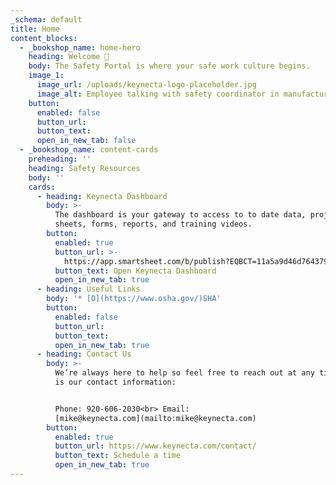 ```yaml
---
_schema: default
title: Home
content_blocks:
  - _bookshop_name: home-hero
    heading: Welcome 👋
    body: The Safety Portal is where your safe work culture begins.
    image_1:
      image_url: /uploads/keynecta-logo-placeholder.jpg
      image_alt: Employee talking with safety coordinator in manufacturing plant
    button:
      enabled: false
      button_url:
      button_text:
      open_in_new_tab: false
  - _bookshop_name: content-cards
    preheading: ''
    heading: Safety Resources
    body: ''
    cards:
      - heading: Keynecta Dashboard
        body: >-
          The dashboard is your gateway to access to to date data, project
          sheets, forms, reports, and training videos.
        button:
          enabled: true
          button_url: >-
            https://app.smartsheet.com/b/publish?EQBCT=11a5a9d46d764379baa18507dec1b533
          button_text: Open Keynecta Dashboard
          open_in_new_tab: true
      - heading: Useful Links
        body: '* [O](https://www.osha.gov/)SHA'
        button:
          enabled: false
          button_url:
          button_text:
          open_in_new_tab: true
      - heading: Contact Us
        body: >-
          We’re always here to help so feel free to reach out at any time. Here
          is our contact information:


          Phone: 920-606-2030<br> Email:
          [mike@keynecta.com](mailto:mike@keynecta.com)
        button:
          enabled: true
          button_url: https://www.keynecta.com/contact/
          button_text: Schedule a time
          open_in_new_tab: true
---
```

